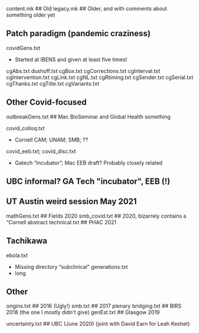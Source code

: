 
content.mk ## Old
legacy.mk ## Older, and with comments about something older yet

## Patch paradigm (pandemic craziness)
covidGens.txt
* Started at IBENS and given at least five times!

cgAbs.txt
dushoff.txt
cgBox.txt
cgCorrections.txt
cgInterval.txt
cgIntervention.txt
cgLink.txt
cgNL.txt
cgRtiming.txt
cgSender.txt
cgSerial.txt
cgThanks.txt
cgTitle.txt
cgVariants.txt

## Other Covid-focused

outbreakGens.txt ## Mac BioSeminar and Global Health something

covid_colloq.txt
* Cornell CAM; UNAM; SMB; ??

covid_eeb.txt; covid_disc.txt
* Gatech “incubator”; Mac EEB draft? Probably closely related
## UBC informal? GA Tech "incubator", EEB (!)
## UT Austin weird session May 2021

mathGens.txt ## Fields 2020
smb_covid.txt ## 2020, bizarrely contains a “Cornell abstract
technical.txt ## PHAC 2021

## Tachikawa
ebola.txt
* Missing directory “subclinical”
generations.txt
* long

## Other

origins.txt ## 2016 (Ugly!)
smb.txt ## 2017 plenary
bridging.txt ## BIRS 2018 (the one I mostly didn't give)
genEst.txt ## Glasgow 2019

uncertainty.txt ## UBC (June 2020) (joint with David Earn for Leah Keshet)
